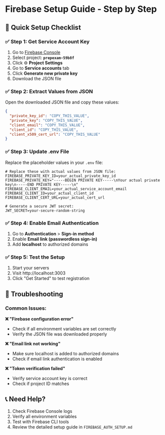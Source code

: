 # Firebase Setup Guide - Step by Step

## 🎯 Quick Setup Checklist

### ✅ Step 1: Get Service Account Key
1. Go to [Firebase Console](https://console.firebase.google.com/)
2. Select project: **`prepexam-59b8f`**
3. Click ⚙️ **Project Settings**
4. Go to **Service accounts** tab
5. Click **Generate new private key**
6. Download the JSON file

### ✅ Step 2: Extract Values from JSON
Open the downloaded JSON file and copy these values:

```json
{
  "private_key_id": "COPY_THIS_VALUE",
  "private_key": "COPY_THIS_VALUE",
  "client_email": "COPY_THIS_VALUE", 
  "client_id": "COPY_THIS_VALUE",
  "client_x509_cert_url": "COPY_THIS_VALUE"
}
```

### ✅ Step 3: Update .env File
Replace the placeholder values in your `.env` file:

```env
# Replace these with actual values from JSON file:
FIREBASE_PRIVATE_KEY_ID=your_actual_private_key_id
FIREBASE_PRIVATE_KEY="-----BEGIN PRIVATE KEY-----\nYour actual private key\n-----END PRIVATE KEY-----\n"
FIREBASE_CLIENT_EMAIL=your_actual_service_account_email
FIREBASE_CLIENT_ID=your_actual_client_id
FIREBASE_CLIENT_CERT_URL=your_actual_cert_url

# Generate a secure JWT secret:
JWT_SECRET=your-secure-random-string
```

### ✅ Step 4: Enable Email Authentication
1. Go to **Authentication** > **Sign-in method**
2. Enable **Email link (passwordless sign-in)**
3. Add **localhost** to authorized domains

### ✅ Step 5: Test the Setup
1. Start your servers
2. Visit http://localhost:3003
3. Click "Get Started" to test registration

## 🔧 Troubleshooting

### Common Issues:

**❌ "Firebase configuration error"**
- Check if all environment variables are set correctly
- Verify the JSON file was downloaded properly

**❌ "Email link not working"**
- Make sure localhost is added to authorized domains
- Check if email link authentication is enabled

**❌ "Token verification failed"**
- Verify service account key is correct
- Check if project ID matches

## 📞 Need Help?

1. Check Firebase Console logs
2. Verify all environment variables
3. Test with Firebase CLI tools
4. Review the detailed setup guide in `FIREBASE_AUTH_SETUP.md` 